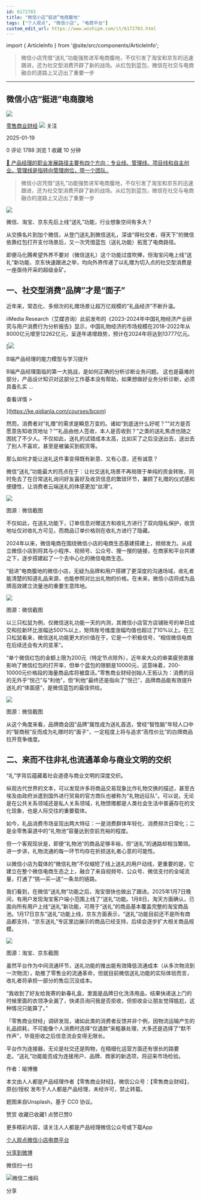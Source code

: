 ```yaml
---
id: 6172783
title: "微信小店“挺进”电商腹地"
tags: ["个人观点", "微信小店", "电商平台"]
custom_edit_url: https://www.woshipm.com/it/6172783.html
---
```

import { ArticleInfo } from '@site/src/components/ArticleInfo';

<ArticleInfo
    author="零售商业财经"
    authorLink="https://www.woshipm.com/u/1424888"
    published="2025-01-19"
    views={1788}
    comments={0}
    collects={1}
/>

> 微信小店凭借“送礼”功能强势进军电商腹地，不仅引发了淘宝和京东的迅速跟进，还为社交型消费开辟了新的战场。从红包到蓝包，微信在社交与电商融合的道路上又迈出了重要一步

---

## 微信小店“挺进”电商腹地

[![](https://image.woshipm.com/wp-files/2022/05/0AZxWIHD2jk3Wq2u6C1r.jpg!/both/72x72)](https://www.woshipm.com/u/1424888)

[零售商业财经](https://www.woshipm.com/u/1424888) ![](https://static.woshipm.com/tag/1122_1@2x.png) 关注

2025-01-19

0 评论 1788 浏览 1 收藏 10 分钟

[🔗 产品经理的职业发展路径主要有四个方向：专业线、管理线、项目线和自主创业。管理线是指转向管理岗位，带一个团队..](https://ke.qidianla.com/courses/90pm)

> 微信小店凭借“送礼”功能强势进军电商腹地，不仅引发了淘宝和京东的迅速跟进，还为社交型消费开辟了新的战场。从红包到蓝包，微信在社交与电商融合的道路上又迈出了重要一步

![](https://image.woshipm.com/2024/12/26/95a490b6-c37e-11ef-b44f-00163e1bca14.png)

微信、淘宝、京东先后上线“送礼”功能，行业想象空间有多大？

从交换名片到加个微信，从登门送礼到微信送礼，深谙“得社交者，得天下”的微信依靠红包打开支付场景后，又一次凭借蓝包（送礼功能）拓宽了电商路径。

即便马化腾希望外界不要对（微信送礼）这个功能过度吹捧，但淘宝闪电上线“送礼”新功能、京东快速跟进之举，均向外界传递了以礼赠为切入点的社交型消费是一座亟待开采的超级金矿。

## 一、社交型消费“品牌”才是“面子”

近年来，常态化、多频次的礼赠场景让超万亿规模的“礼品经济”不断升温。

iiMedia Research（艾媒咨询）此前发布的《2023-2024年中国礼物经济产业研究与用户消费行为分析报告》显示，中国礼物经济的市场规模在2018-2022年从8000亿元增至12262亿元，呈逐年递增趋势，预计在2024年将达到13777亿元。

[![](https://image.woshipm.com/2023/08/02/1554eea8-30e3-11ee-88e7-00163e0b5ff3.png)

B端产品经理的能力模型与学习提升

B端产品经理面临的第一大挑战，是如何正确的分析诊断业务问题。 这也是最难的部分，产品设计知识对这部分工作基本没有帮助，如果想做好业务分析诊断，必须具备扎实 ...

查看详情 >

](https://ke.qidianla.com/courses/bcpm)

然而，消费者对“礼赠”的需求是瞬息万变的。诸如“到底送什么好呢？”“对方是否愿意告知收货地址？”“礼品由他人签收，本人是否收到？”之类的送礼焦虑也随之困扰了不少人。不仅如此，送礼的试错成本太高，比如买了之后没送出去，送出去了别人不喜欢，甚至是被骗买到假货等。

那么如何才能让送礼这件事变得既有新意、又有心意，还有诚意？

微信“送礼”功能最大的亮点在于：让社交送礼场景不再局限于单纯的资金转账，同时免去了在日常送礼询问好友喜好及收货信息的繁琐环节，兼顾了礼赠的仪式感和便捷性，让消费者云端送礼的体感更加“丝滑”。

![](https://image.woshipm.com/2025/01/18/791870d6-d538-11ef-bcbd-00163e09d72f.png)

图源：微信截图

不仅如此，在送礼功能下，订单信息对赠送方和收礼方进行了双向隐私保护，收货地址仅对收礼方可见，而商品订单价格则在收礼方进行了隐藏。

2024年以来，微信电商在围绕微信小店的电商生态基建搭建上，频频发力。从成立微信小店到将其与小程序、视频号、公众号、搜一搜的链接，在商家和平台共建之下，逐步搭建起了一个去中心化的微信电商生态。

“挺进”电商腹地的微信小店，无疑为品牌和用户搭建了更深度的沟通场域，收礼者能清楚的知道礼品来源，也能参照对比出礼物的价格。在未来，微信小店将成为品牌高效建立流量池的重要生意阵地。

![](https://image.woshipm.com/2025/01/18/799e2a64-d538-11ef-bcbd-00163e09d72f.png)

图源：微信截图

以三只松鼠为例，仅微信送礼功能一天的内测，其微信小店官方店铺账号的单日成交和拉新环比涨幅达500%以上，矩阵账号维度涨幅均值也超过了10%以上。在三只松鼠看来，微信送礼功能更大的价值在于，它是一个积极信号，“相信微信电商在后续还会有大的变革”。

“单个微信红包的金额上限为200元（特定节点除外），近年来大众的审美疲劳直接影响了微信红包的打开率，但单个蓝包的限额是10000元，这意味着，200-10000元价格段的海量商品库将被盘活。”零售商业财经创始人王拓认为：消费的目的无外乎“悦己”与“利他”，但“利他”最终还是指向了“悦己”，品牌商品能有效提升送礼的“体面感”，是微信蓝包的最佳供给。

![](https://image.woshipm.com/2025/01/18/7a38e342-d538-11ef-bcbd-00163e09d72f.png)

图源：微信截图

从这个角度来看，品牌商会因“品牌”属性成为送礼首选，曾经“智性脑”年轻人口中的“智商税”反而成为礼赠时的“面子”，一定程度上将与追求“高性价比”的白牌商品拉开竞争维度。

## 二、来而不往非礼也流通革命与商业文明的交织

“礼”字背后蕴藏着社会道德与商业文明的深度交织。

纵观古代世界的文本，可以发现许多将商品交易现象比作礼物交换的描述，甚至古埃及由政府派遣到国外进行贸易的官方商队也被称为“礼物远征队”。可以说，无论是在公共关系领域还是私人关系领域，礼物馈赠都是人类社会生活中普遍存在的文化现象，也是人际交往的重要载体。

如今，礼品消费市场呈现出两大特征：一是消费群体年轻化、消费频次日常化；二是全零售渠道中的“礼物池”容量达到空前充裕的程度。

但一个客观现状是，即便“礼物池”的商品足够丰裕，但“送礼”的通路却相当繁琐。进一步讲，礼物流通的每一环节均存在折损送礼者心意的可能性。

以微信小店为载体的“微信礼物”不仅缩短了线上送礼的用户动线，更重要的是，它建立在整个微信电商生态之上，融合了来自视频号、公众号、微信支付的全域流量，打通了“挑—买—送”一条龙的链路。

我们看到，在微信“送礼物”功能之后，淘宝很快也做出了跟进。2025年1月7日晚间，有用户发现淘宝客户端小范围上线了“送礼”功能。1月8日，淘天方面确认，已面向所有用户上线“送礼”新功能，可用于“送礼”的商品基本覆盖完整的淘宝商品池。1月17日京东“送礼”功能上线，京东方面表示，“送礼”功能目前还不是所有商品都支持，“京东送礼”专区里边展示的商品已经支持，后续会逐步扩大相关商品规模。

![](https://image.woshipm.com/2025/01/18/7aeecf90-d538-11ef-bcbd-00163e09d72f.png)

图源：淘宝、京东截图

虽然平台作为中间流通环节，送礼功能的推出能有效降低流通成本（从多次物流到一次物流），助推了零售业的流通革命，但就目前微信送礼功能的实际体验而言，收礼者将承担一部分的售后沉没成本。

“我收到了好友给我寄的新春礼盒，里面是品牌日化洗涤用品，结果快递送上门的时候里面的衣领净全漏了，快递员询问我是否拒收，但拒收会让朋友觉得尴尬，这种情况只能算了。”

「零售商业财经」调研发现，诸如此类的消费者反馈并非个例，因物流运输产生的礼品损耗，不可能像个人消费时选择“仅退款”来粗暴处理，大多还是选择了“默不作声”，毕竟拒收之后信息流会变得无限长。

平台作为连接器，无论是社交还是购物，在精细化运营方面还有很长的路要走。“送礼”功能能否成为连接用户、品牌、商家的新选项，将迎来市场检验。

作者：喻博雅

本文由人人都是产品经理作者【零售商业财经】，微信公众号：【零售商业财经】，原创/授权 发布于人人都是产品经理，未经许可，禁止转载。

题图来自Unsplash，基于 CC0 协议。

赞赏 收藏已收藏1 点赞已赞0

更多精彩内容，请关注人人都是产品经理微信公众号或下载App

[个人观点](https://www.woshipm.com/tag/%e4%b8%aa%e4%ba%ba%e8%a7%82%e7%82%b9)[微信小店](https://www.woshipm.com/tag/%e5%be%ae%e4%bf%a1%e5%b0%8f%e5%ba%97)[电商平台](https://www.woshipm.com/tag/%e7%94%b5%e5%95%86%e5%b9%b3%e5%8f%b0)

[分享到微博](https://service.weibo.com/share/share.php?appkey=2775287854&title=微信小店“挺进”电商腹地&url=https://www.woshipm.com/it/6172783.html&pic=https://image.woshipm.com/2024/12/26/95a490b6-c37e-11ef-b44f-00163e1bca14.png)

微信扫一扫

![微信二维码](https://api.pwmqr.com/qrcode/create/?url=https://www.woshipm.com/it/6172783.html)

分享